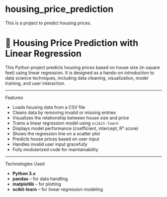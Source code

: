 # housing_price_prediction
This is a project to predict housing prices.
# 🏡 Housing Price Prediction with Linear Regression

This Python project predicts housing prices based on house size (in square feet) using linear regression. It is designed as a hands-on introduction to data science techniques, including data cleaning, visualization, model training, and user interaction.

---

 Features

- Loads housing data from a CSV file
- Cleans data by removing invalid or missing entries
- Visualizes the relationship between house size and price
- Trains a linear regression model using `scikit-learn`
- Displays model performance (coefficient, intercept, R² score)
- Shows the regression line on a scatter plot
- Predicts house prices based on user input
- Handles invalid user input gracefully
- Fully modularized code for maintainability

---

 Technologies Used

- **Python 3.x**
- **pandas** – for data handling
- **matplotlib** – for plotting
- **scikit-learn** – for linear regression modeling



